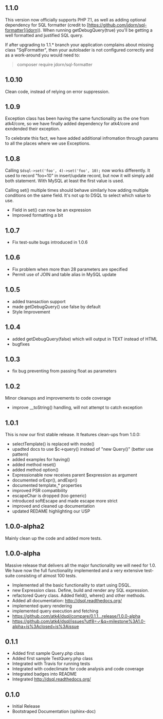 ## 1.1.0

This version now officially supports PHP 7.1, as well as adding
optional dependency for SQL formatter (credit to
[https://github.com/jdorn/sql-formatter](jdorn)). When running
getDebugQuery(true) you'll be getting a well formatted and
justified SQL query.

If after upgrading to 1.1.* branch your application complains
about missing class "SqlFormatter", then your autoloader is
not configured correctly and as a work-around you would need to:

 > composer require jdorn/sql-formatter

## 1.0.10

Clean code, instead of relying on error suppression.

## 1.0.9

Exception class has been having the same functionality as the one
from atk4/core, so we have finally added dependency for atk4/core
and exndended their exception.

To celebrate this fact, we have added additional infromation
through params to all the places where we use Exceptions.


## 1.0.8

Calling `$dsql->set('foo', 4)->set('foo', 10);` now works differently.
It used to record "foo=10" in insert/update record, but now it will
simply add both statement. With MySQL at least the first value is
used.

Calling set() multiple times should behave similarly how adding
multiple conditions on the same field. It's not up to DSQL to
select which value to use.

* Field in set() can now be an expression
* Improved formatting a bit

## 1.0.7

* Fix test-suite bugs introduced in 1.0.6

## 1.0.6

* Fix problem when more than 28 parameters are specified
* Permit use of JOIN and table alias in MySQL update

## 1.0.5

* added transaction support
* made getDebugQuery() use false by default
* Style Improvement

## 1.0.4

* added getDebugQuery(false) which will output in TEXT instead of HTML
* bugfixes

## 1.0.3

* fix bug preventing from passing float as parameters

## 1.0.2

Minor cleanups and improvements to code coverage

* improve __toString() handling, will not attempt to catch exception

## 1.0.1

This is now our first stable release. It features clean-ups from 1.0.0:

* selectTemplate() is replaced with mode()
* upadted docs to use $c->query() instead of "new Query()" (better use pattern)
* added examples for having()
* added method reset()
* added method option()
* Expressionable now receives parent $expression as argument
* documented orExpr(), andExpr()
* documented template_* properties
* improved PSR compatibility
* escapeChar is dropped (too generic)
* introduced softEscape and made escape more strict
* improved and cleaned up documentation
* updated REDAME highlighting our USP

## 1.0.0-alpha2

Mainly clean up the code and added more tests.

## 1.0.0-alpha

Massive release that delivers all the major functionality we will need
for 1.0. We have now the full functionality implemented and a very
extensive test-suite consisting of almost 100 tests.

* Implemented all the basic functionality to start using DSQL.
* new Expression class. Define, build and render any SQL expression.
* refactored Query class. Added field(), where() and other methods.
* Added all documentation: http://dsql.readthedocs.org/
* implemented query rendering
* implemented query execution and fetching
* https://github.com/atk4/dsql/compare/0.1.1...release/1.0.0-alpha
* https://github.com/atk4/dsql/issues?utf8=✓&q=milestone%3A1.0-alpha+is%3Aclosed+is%3Aissue


## 0.1.1

* Added first sample Query.php class
* Added first sample TestQuery.php class
* Integrated with Travis for running tests
* Integrated with codeclimate for code analysis and code coverage
* Integrated badges into README
* Integrated http://dsql.readthedocs.org/

## 0.1.0

* Initial Release
* Bootstraped Documentation (sphinx-doc)
